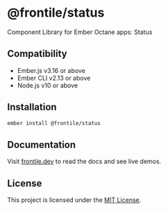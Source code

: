 # @frontile/status

Component Library for Ember Octane apps: Status

## Compatibility

- Ember.js v3.16 or above
- Ember CLI v2.13 or above
- Node.js v10 or above

## Installation

```sh
ember install @frontile/status
```

## Documentation

Visit [frontile.dev](https://frontile.dev/) to read the docs
and see live demos.

## License

This project is licensed under the [MIT License](LICENSE.md).
